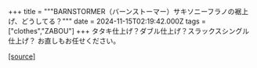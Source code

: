 +++
title = """BARNSTORMER（バーンストーマー）サキソニーフラノの裾上げ、どうしてる？"""
date = 2024-11-15T02:19:42.000Z
tags = ["clothes","ZABOU"]
+++
タタキ仕上げ？ダブル仕上げ？スラックスシングル仕上げ？ お直しもお任せください。

[[source]](https://zabou.org/2024/11/15/312447/)
